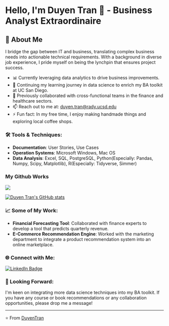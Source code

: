 # Hello, I'm Duyen Tran 👋 - Business Analyst Extraordinaire

## 🌟 About Me

I bridge the gap between IT and business, translating complex business needs into actionable technical requirements. 
With a background in diverse job experience, I pride myself on being the lynchpin that ensures project success.

- 📊 Currently leveraging data analytics to drive business improvements.
- 📘 Continuing my learning journey in data science to enrich my BA toolkit at UC San Diego.
- 💼 Previously collaborated with cross-functional teams in the finance and healthcare sectors.
- 📫 Reach out to me at: [duyen.tran@rady.ucsd.edu](mailto:duyen.tran@rady.ucsd.edu)
- ⚡ Fun fact: In my free time, I enjoy making handmade things and exploring local coffee shops.

### 🛠️ Tools & Techniques:

- **Documentation**: User Stories, Use Cases
- **Operation Systems**: Microsoft Windows, Mac OS
- **Data Analysis**: Excel, SQL, PostgreSQL, Python(Especially: Pandas, Numpy, Scipy, Matplotlib), R(Especially: Tidyverse, Simmer)

### My Github Works

![](https://raw.githubusercontent.com/rsm-dtt006/github-stats/master/generated/overview.svg#gh-dark-mode-only)

[![Duyen Tran's GitHub stats](https://github-readme-stats.vercel.app/api?username=rsm-dtt006&hide=prs,issues&show_icons=true&theme=radical)](https://github.com/rsm-dtt006/github-readme-stats)

### 📈 Some of My Work:

- **Financial Forecasting Tool**: Collaborated with finance experts to develop a tool that predicts quarterly revenue.
- **E-Commerce Recommendation Engine**: Worked with the marketing department to integrate a product recommendation system into an online marketplace.
  
### 🌐 Connect with Me:

[![LinkedIn Badge](https://img.shields.io/badge/-DUYENTRAN-blue?style=flat-square&logo=LinkedIn&logoColor=white&link=https://www.linkedin.com/in/duyentran14/)](https://www.linkedin.com/in/duyentran14//)

### 🎯 Looking Forward:

I'm keen on integrating more data science techniques into my BA toolkit. If you have any course or book recommendations or any collaboration opportunities, please drop me a message!

---

⭐️ From [DuyenTran](https://github.com/rsm-dtt006)


<!---
rsm-dtt006/rsm-dtt006 is a ✨ special ✨ repository because its `README.md` (this file) appears on your GitHub profile.
You can click the Preview link to take a look at your changes.
--->

